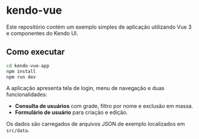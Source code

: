 # kendo-vue

Este repositório contém um exemplo simples de aplicação utilizando Vue 3 e componentes do Kendo UI.

## Como executar

```bash
cd kendo-vue-app
npm install
npm run dev
```

A aplicação apresenta tela de login, menu de navegação e duas funcionalidades:

- **Consulta de usuários** com grade, filtro por nome e exclusão em massa.
- **Formulário de usuário** para criação e edição.

Os dados são carregados de arquivos JSON de exemplo localizados em `src/data`.
